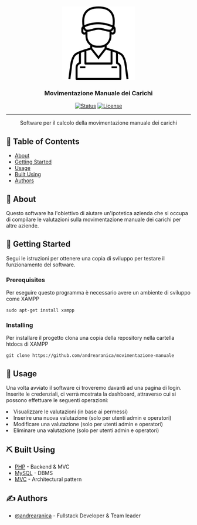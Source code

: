 <!--# Movimentazione Manuale dei Carichi-->
<p align="center">
  <a href="" rel="noopener">
 <img width=200px height=200px src="technician.png" alt="Project logo"></a>
</p>

<h3 align="center">Movimentazione Manuale dei Carichi</h3>

<div align="center">

[![Status](https://img.shields.io/badge/status-active-success.svg)]()
[![License](https://img.shields.io/badge/license-MIT-blue.svg)](/LICENSE)

</div>

---

<p align="center"> 
    Software per il calcolo della movimentazione manuale dei carichi
    <br> 
</p>

## 📝 Table of Contents

- [About](#about)
- [Getting Started](#getting_started)
- [Usage](#usage)
- [Built Using](#built_using)
- [Authors](#authors)

## 🧐 About <a name = "about"></a>

Questo software ha l'obiettivo di aiutare un'ipotetica azienda che si occupa di compilare le valutazioni sulla movimentazione manuale dei carichi per altre aziende. 

## 🏁 Getting Started <a name = "getting_started"></a>

Segui le istruzioni per ottenere una copia di sviluppo per testare il funzionamento del software. 

### Prerequisites

Per eseguire questo programma è necessario avere un ambiente di sviluppo come XAMPP

```
sudo apt-get install xampp
```

### Installing

Per installare il progetto clona una copia della repository nella cartella htdocs di XAMPP

```
git clone https://github.com/andrearanica/movimentazione-manuale
```

## 🎈 Usage <a name="usage"></a>

Una volta avviato il software ci troveremo davanti ad una pagina di login. Inserite le credenziali, ci verrà mostrata la dashboard, attraverso cui si possono effettuare le seguenti operazioni:
<li>Visualizzare le valutazioni (in base ai permessi)</li>
<li>Inserire una nuova valutazione (solo per utenti admin e operatori)</li>
<li>Modificare una valutazione (solo per utenti admin e operatori)</li>
<li>Eliminare una valutazione (solo per utenti admin e operatori)</li>

## ⛏️ Built Using <a name = "built_using"></a>

- [PHP](https://www.php.net/) - Backend & MVC
- [MySQL](https://www.mysql.com/it/) - DBMS
- [MVC](https://it.wikipedia.org/wiki/Model-view-controller) - Architectural pattern

## ✍️ Authors <a name = "authors"></a>

- [@andrearanica](https://github.com/andrearanica) - Fullstack Developer & Team leader
